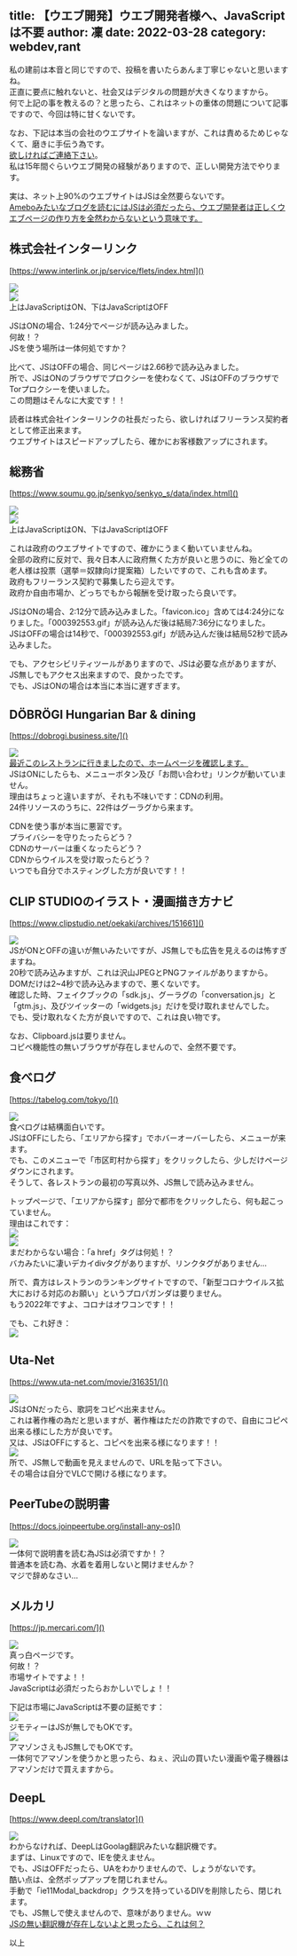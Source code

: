 title: 【ウエブ開発】ウエブ開発者様へ、JavaScriptは不要
author: 凜
date: 2022-03-28
category: webdev,rant
----
私の建前は本音と同じですので、投稿を書いたらあんま丁寧じゃないと思いますね。\
正直に要点に触れないと、社会又はデジタルの問題が大きくなりますから。\
何で上記の事を教えるの？と思ったら、これはネットの重体の問題について記事ですので、今回は特に甘くないです。

なお、下記は本当の会社のウエブサイトを論いますが、これは責めるためじゃなくて、磨きに手伝う為です。\
[欲しければご連絡下さい](/contact.xhtml)。\
私は15年間ぐらいウエブ開発の経験がありますので、正しい開発方法でやります。

実は、ネット上90%のウエブサイトはJSは全然要らないです。\
[Ameboみたいなブログを読むにはJSは必須だったら、ウエブ開発者は正しくウエブページの作り方を全然わからないという意味です。](https://youtube.owacon.moe/watch?v=OHLp0xEYKXY)

## 株式会社インターリンク
[https://www.interlink.or.jp/service/flets/index.html]()

![](https://ass.technicalsuwako.moe/Screenshot_20220328_003758.png)\
![](https://ass.technicalsuwako.moe/Screenshot_20220328_004131.png)\
上はJavaScriptはON、下はJavaScriptはOFF

JSはONの場合、1:24分でページが読み込みました。\
何故！？\
JSを使う場所は一体何処ですか？

比べて、JSはOFFの場合、同じページは2.66秒で読み込みました。\
所で、JSはONのブラウザでプロクシーを使わなくて、JSはOFFのブラウザでTorプロクシーを使いました。\
この問題はそんなに大変です！！

読者は株式会社インターリンクの社長だったら、欲しければフリーランス契約者として修正出来ます。\
ウエブサイトはスピードアップしたら、確かにお客様数アップにされます。

## 総務省
[https://www.soumu.go.jp/senkyo/senkyo_s/data/index.html]()

![](https://ass.technicalsuwako.moe/Screenshot_20220328_010026.png)\
![](https://ass.technicalsuwako.moe/Screenshot_20220328_010616.png)\
上はJavaScriptはON、下はJavaScriptはOFF

これは政府のウエブサイトですので、確かにうまく動いていませんね。\
全部の政府に反対で、我々日本人に政府無くた方が良いと思うのに、殆ど全ての老人様は投票（選挙＝奴隷向け提案箱）したいですので、これも含めます。\
政府もフリーランス契約で募集したら迎えです。\
政府か自由市場か、どっちでもから報酬を受け取ったら良いです。

JSはONの場合、2:12分で読み込みました。「favicon.ico」含めては4:24分になりました。「000392553.gif」が読み込んだ後は結局7:36分になりました。\
JSはOFFの場合は14秒で、「000392553.gif」が読み込んだ後は結局52秒で読み込みました。

でも、アクセシビリティツールがありますので、JSは必要な点がありますが、JS無しでもアクセス出来ますので、良かったです。\
でも、JSはONの場合は本当に本当に遅すぎます。

## DÖBRÖGI Hungarian Bar & dining
[https://dobrogi.business.site/]()

![](https://ass.technicalsuwako.moe/Screenshot_20220328_011906.png)\
[最近このレストランに行きましたので、ホームページを確認します。](/blog/cryptocurrency-kakunin-with-cointop.xhtml)\
JSはONにしたらも、メニューボタン及び「お問い合わせ」リンクが動いていません。\
理由はちょっと違いますが、それも不味いです：CDNの利用。\
24件リソースのうちに、22件はグーラグから来ます。

CDNを使う事が本当に悪習です。\
プライバシーを守りたったらどう？\
CDNのサーバーは重くなったらどう？\
CDNからウイルスを受け取ったらどう？\
いつでも自分でホスティングした方が良いです！！

## CLIP STUDIOのイラスト・漫画描き方ナビ
[https://www.clipstudio.net/oekaki/archives/151661]()

![](https://ass.technicalsuwako.moe/Screenshot_20220328_013327.png)\
JSがONとOFFの違いが無いみたいですが、JS無しでも広告を見えるのは怖すぎますね。\
20秒で読み込みますが、これは沢山JPEGとPNGファイルがありますから。\
DOMだけは2~4秒で読み込みますので、悪くないです。\
確認した時、フェイクブックの「sdk.js」、グーラグの「conversation.js」と「gtm.js」、及びツイッターの「widgets.js」だけを受け取れませんでした。\
でも、受け取れなくた方が良いですので、これは良い物です。

なお、Clipboard.jsは要りません。\
コピペ機能性の無いブラウザが存在しませんので、全然不要です。

## 食べログ
[https://tabelog.com/tokyo/]()

![](https://ass.technicalsuwako.moe/Screenshot_20220328_025444.png)\
食べログは結構面白いです。\
JSはOFFにしたら、「エリアから探す」でホバーオーバーしたら、メニューが来ます。\
でも、このメニューで「市区町村から探す」をクリックしたら、少しだけページダウンにされます。\
そうして、各レストランの最初の写真以外、JS無しで読み込みません。

トップページで、「エリアから探す」部分で都市をクリックしたら、何も起こっていません。\
理由はこれです：\
![](https://ass.technicalsuwako.moe/Screenshot_20220328_030147.png)\
![](https://ass.technicalsuwako.moe/Screenshot_20220328_030251.png)\
まだわからない場合：「a href」タグは何処！？\
バカみたいに凄いデカイdivタグがありますが、リンクタグがありません…

所で、貴方はレストランのランキングサイトですので、「新型コロナウイルス拡大における対応のお願い」というプロパガンダは要りません。\
もう2022年ですよ、コロナはオワコンです！！

でも、これ好き：\
![](https://ass.technicalsuwako.moe/Screenshot_20220328_031659.png)

## Uta-Net
[https://www.uta-net.com/movie/316351/]()

![](https://ass.technicalsuwako.moe/Screenshot_20220328_014847.png)\
JSはONだったら、歌詞をコピペ出来ません。\
これは著作権の為だと思いますが、著作権はただの詐欺ですので、自由にコピペ出来る様にした方が良いです。\
又は、JSはOFFにすると、コピペを出来る様になります！！\
![](https://ass.technicalsuwako.moe/Screenshot_20220328_015043.png)\
所で、JS無しで動画を見えませんので、URLを貼って下さい。\
その場合は自分でVLCで開ける様になります。

## PeerTubeの説明書
[https://docs.joinpeertube.org/install-any-os]()

![](https://ass.technicalsuwako.moe/Screenshot_20220328_015413.png)\
一体何で説明書を読む為JSは必須ですか！？\
普通本を読む為、水着を着用しないと開けませんか？\
マジで辞めなさい…

## メルカリ
[https://jp.mercari.com/]()

![](https://ass.technicalsuwako.moe/Screenshot_20220328_020056.png)\
真っ白ページです。\
何故！？\
市場サイトですよ！！\
JavaScriptは必須だったらおかしいでしょ！！

下記は市場にJavaScriptは不要の証拠です：\
![](https://ass.technicalsuwako.moe/Screenshot_20220328_020230.png)\
ジモティーはJSが無しでもOKです。\
![](https://ass.technicalsuwako.moe/Screenshot_20220328_020423.png)\
アマゾンさえもJS無しでもOKです。\
一体何でアマゾンを使うかと思ったら、ねぇ、沢山の買いたい漫画や電子機器はアマゾンだけで買えますから。

## DeepL
[https://www.deepl.com/translator]()

![](https://ass.technicalsuwako.moe/Screenshot_20220328_022615.png)\
わからなければ、DeepLはGoolag翻訳みたいな翻訳機です。\
まずは、Linuxですので、IEを使えません。\
でも、JSはOFFだったら、UAをわかりませんので、しょうがないです。\
酷い点は、全然ポップアップを閉じれません。\
手動で「ie11Modal_backdrop」クラスを持っているDIVを削除したら、閉じれます。\
でも、JS無しで使えませんので、意味がありません。ｗｗ\
[JSの無い翻訳機が存在しないよと思ったら、これは何？](https://simplytranslate.org/)

以上
